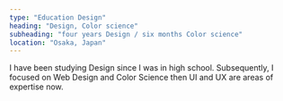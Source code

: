 ```yaml
---
type: "Education Design"
heading: "Design, Color science"
subheading: "four years Design / six months Color science"
location: "Osaka, Japan"
---
```

I have been studying Design since I was in high school. Subsequently, I focused on Web Design and Color Science then UI and UX are areas of expertise now.
